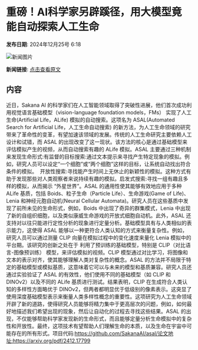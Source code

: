 # 重磅！AI科学家另辟蹊径，用大模型竟能自动探索人工生命

**发布日期**: 2024年12月25号 6:18

![新闻图片](https://pic.chinaz.com/picmap/thumb/202307181533376338_16.jpg)

**新闻链接**: [点击查看原文](https://www.aibase.com/zh/news/14246)

## 内容

近日，Sakana AI 的科学家们在人工智能领域取得了突破性进展，他们首次成功利用视觉语言基础模型（vision-language foundation models，FMs） 实现了人工生命(Artificial Life，ALife) 模拟的自动搜索。这项名为 ASAL(Automated Search for Artificial Life，人工生命自动搜索) 的新方法，为人工生命领域的研究带来了革命性的变革，有望加速该领域的发展。传统的人工生命研究主要依赖人工设计和试错，而 ASAL 的出现改变了这一现状。该方法的核心是通过基础模型来评估模拟产生的视频，从而自动搜索有趣的 ALife 模拟。ASAL 主要通过三种机制来发现生命形式:有监督的目标搜索:通过文本提示来寻找产生特定现象的模拟。例如，研究人员可以设定“一个细胞”或“两个细胞”这样的目标，让系统自动找出符合条件的模拟。  开放性搜索:寻找能产生时间上无休止的新颖性的模拟。这种方式有助于发现那些对人类观察者来说持续有趣的模拟。启发式搜索:寻找一组有趣且多样的模拟，从而揭示 “外星世界”。ASAL 的通用性使其能够有效地应用于多种 ALife 基质，包括 Boids、粒子生命（Particle Life）、生命游戏(Game of Life)、Lenia 和神经元胞自动机(Neural Cellular Automata)。研究人员在这些基质中发现了前所未见的生命形式，例如，Boids 中出现了奇异的群集模式，Lenia 中出现了新的自组织细胞，以及类似康威生命游戏的开放式细胞自动机。此外，ASAL 还支持对以往只能进行定性分析的现象进行定量分析。基础模型具有与人类相似的表示能力，这使得 ASAL 能够以一种更符合人类认知的方式来衡量复杂性。例如，研究人员可以通过测量 CLIP 向量在模拟过程中的变化速度来量化 Lenia 模拟中的平台期。该研究的创新之处在于 利用了预训练的基础模型，特别是 CLIP（对比语言-图像预训练） 模型，来评估模拟的视频。CLIP 模型通过对比学习，将图像和文本的表示对齐，使其能够理解人类对复杂性的概念。ASAL 的方法并不局限于特定的基础模型或模拟基质，这意味着它可以与未来的模型和基质兼容。研究人员还通过实验验证了 ASAL 的有效性，他们使用不同的基础模型（如 CLIP 和 DINOv2）以及不同的 ALife 基质进行测试。结果表明，CLIP 在生成符合人类认知的多样性方面略优于 DINOv2，但两者都明显优于低级别的像素表示。这突显了使用深度基础模型表示来衡量人类多样性概念的重要性。这项研究为人工生命领域开辟了新的道路，使得研究人员能够将精力集中于更高层次的问题，例如，如何最好地描述我们希望出现的现象，然后让自动化的过程去寻找这些结果。ASAL 的出现，不仅能够帮助科学家发现新的生命形式，而且能够定量分析生命模拟中的复杂性和开放性。最终，这项技术有望帮助人们理解生命的本质，以及生命在宇宙中可能存在的所有形式。项目代码:https://github.com/SakanaAI/asal/论文地址:https://arxiv.org/pdf/2412.17799
